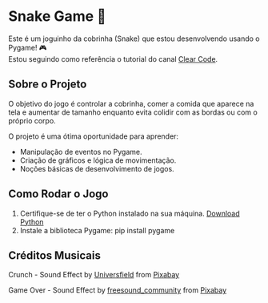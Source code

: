 # Snake Game 🐍

Este é um joguinho da cobrinha (Snake) que estou desenvolvendo usando o Pygame! 🎮  
Estou seguindo como referência o tutorial do canal [Clear Code](https://www.youtube.com/watch?v=QFvqStqPCRU).

## Sobre o Projeto

O objetivo do jogo é controlar a cobrinha, comer a comida que aparece na tela e aumentar de tamanho enquanto evita colidir com as bordas ou com o próprio corpo. 

O projeto é uma ótima oportunidade para aprender:

- Manipulação de eventos no Pygame.
- Criação de gráficos e lógica de movimentação.
- Noções básicas de desenvolvimento de jogos.

## Como Rodar o Jogo

1. Certifique-se de ter o Python instalado na sua máquina. [Download Python](https://www.python.org/downloads/)
2. Instale a biblioteca Pygame:
   pip install pygame



## Créditos Musicais
Crunch - Sound Effect by <a href="https://pixabay.com/users/universfield-28281460/?utm_source=link-attribution&utm_medium=referral&utm_campaign=music&utm_content=140506">Universfield</a> from <a href="https://pixabay.com/sound-effects//?utm_source=link-attribution&utm_medium=referral&utm_campaign=music&utm_content=140506">Pixabay</a>

Game Over - Sound Effect by <a href="https://pixabay.com/users/freesound_community-46691455/?utm_source=link-attribution&utm_medium=referral&utm_campaign=music&utm_content=80925">freesound_community</a> from <a href="https://pixabay.com/sound-effects//?utm_source=link-attribution&utm_medium=referral&utm_campaign=music&utm_content=80925">Pixabay</a>
